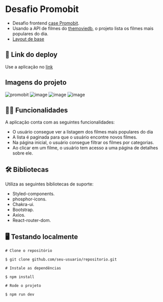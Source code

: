 # Desafio Promobit

- Desafio frontend [case Promobit](https://github.com/Promobit/front-end-challenge).
- Usando a API de filmes do [themoviedb](https://developers.themoviedb.org/3/getting-started/introduction), o projeto lista os filmes mais populares do dia.
- [Layout de base](https://www.figma.com/file/rM7WPqhLY9ObnGzSCeWLxB/Teste-Front-End)

## 📲 Link do deploy

Use a aplicação no [link](https://promobit-case-six.vercel.app/) 

## Imagens do projeto
![promobit](https://user-images.githubusercontent.com/99834194/214404969-6c044ee4-989b-4af3-98d1-b8a35342714d.gif)
![image](https://user-images.githubusercontent.com/99834194/214400168-34bd47ff-73d5-4600-a2c4-d127d5cf2d30.png)
![image](https://user-images.githubusercontent.com/99834194/214400291-b2647cef-1c3b-4953-9cf9-5b27794148b2.png)
![image](https://user-images.githubusercontent.com/99834194/214400371-6f425512-0f1e-48d2-91fb-bb4bd6b60430.png)


## ✍🏻 Funcionalidades

A aplicação conta com as seguintes funcionalidades:

- O usuário consegue ver a listagem dos filmes mais populares do dia 
- A lista é paginada para que o usuário encontre novos filmes.
- Na página inicial, o usuário consegue filtrar os filmes por categorias.
- Ao clicar em um filme, o usuário tem acesso a uma página de detalhes sobre ele. 

## 🛠 Bibliotecas

Utiliza as seguintes bibliotecas de suporte:

- Styled-components.
- phosphor-icons.
- Chakra-ui.
- Bootstrap.
- Axios.
- React-router-dom.

## 🖥 Testando localmente 

```
# Clone o repositório 

$ git clone github.com/seu-usuario/repositorio.git
```

```
# Instale as dependências 

$ npm install
```

```
# Rode o projeto

$ npm run dev
```
